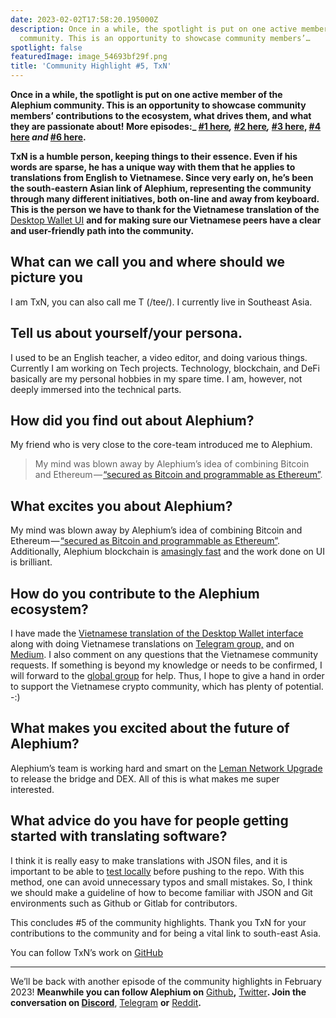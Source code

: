 ```yaml
---
date: 2023-02-02T17:58:20.195000Z
description: Once in a while, the spotlight is put on one active member of the Alephium
  community. This is an opportunity to showcase community members’…
spotlight: false
featuredImage: image_54693bf29f.png
title: 'Community Highlight #5, TxN'
---
```


**Once in a while, the spotlight is put on one active member of the Alephium community. This is an opportunity to showcase community members’ contributions to the ecosystem, what drives them, and what they are passionate about! More episodes:_ [#1 here](/news/post/community-highlight-wilhelm-k%C3%A4llstr%C3%B6m-aka-oracleuggla-81d3938c5692)_,_ [#2 here](/news/post/community-highlight-cgi-bin-c102cc106f19)_,_ [#3 here](/news/post/community-highlight-3-digdug-48a7ec868504), [#4 here](/news/post/community-highlight-4-montail-e24fd88882a0) _and_ [#6 here](/news/post/community-highlight-6-waldi-zkit-beats-37af1f6df3b8).**

**TxN is a humble person, keeping things to their essence. Even if his words are sparse, he has a unique way with them that he applies to translations from English to Vietnamese. Since very early on, he’s been the south-eastern Asian link of Alephium, representing the community through many different initiatives, both on-line and away from keyboard. This is the person we have to thank for the Vietnamese translation of the** [Desktop Wallet UI](https://github.com/alephium/desktop-wallet/blob/master/locales/vi-VN/translation.json) **and for making sure our Vietnamese peers have a clear and user-friendly path into the community.**

## What can we call you and where should we picture you

I am TxN, you can also call me T (/tee/). I currently live in Southeast Asia.

## Tell us about yourself/your persona.

I used to be an English teacher, a video editor, and doing various things. Currently I am working on Tech projects. Technology, blockchain, and DeFi basically are my personal hobbies in my spare time. I am, however, not deeply immersed into the technical parts.

## How did you find out about Alephium?

My friend who is very close to the core-team introduced me to Alephium.

> My mind was blown away by Alephium’s idea of combining Bitcoin and Ethereum — [“secured as Bitcoin and programmable as Ethereum”](https://docs.alephium.org/#what-is-alephium).

## What excites you about Alephium?

My mind was blown away by Alephium’s idea of combining Bitcoin and Ethereum — [“secured as Bitcoin and programmable as Ethereum”](https://docs.alephium.org/#what-is-alephium). Additionally, Alephium blockchain is [amasingly fast](https://docs.alephium.org/frequently-asked-questions#how-many-transactions-per-second-tps-are-possible-on-alephium) and the work done on UI is brilliant.

## How do you contribute to the Alephium ecosystem?

I have made the [Vietnamese translation of the Desktop Wallet interface](https://github.com/alephium/desktop-wallet/blob/master/locales/vi-VN/translation.json) along with doing Vietnamese translations on [Telegram group,](https://t.me/alephiumvn) and on [Medium](https://medium.com/@hint27/ch%C3%A0o-m%E1%BB%ABng-%C4%91%E1%BA%BFn-v%E1%BB%9Bi-alephium-alph-5f0960dfe665). I also comment on any questions that the Vietnamese community requests. If something is beyond my knowledge or needs to be confirmed, I will forward to the [global group](https://t.me/alephiumgroup) for help. Thus, I hope to give a hand in order to support the Vietnamese crypto community, which has plenty of potential. -:)

## What makes you excited about the future of Alephium?

Alephium’s team is working hard and smart on the [Leman Network Upgrade](/news/post/announcing-the-leman-network-upgrade-c01a81e65f0e) to release the bridge and DEX. All of this is what makes me super interested.

## What advice do you have for people getting started with translating software?

I think it is really easy to make translations with JSON files, and it is important to be able to [test locally](https://github.com/alephium/docs#internationalization-i18n) before pushing to the repo. With this method, one can avoid unnecessary typos and small mistakes. So, I think we should make a guideline of how to become familiar with JSON and Git environments such as Github or Gitlab for contributors.

This concludes \#5 of the community highlights. Thank you TxN for your contributions to the community and for being a vital link to south-east Asia.

You can follow TxN’s work on [GitHub](https://github.com/nit27)

---

We’ll be back with another episode of the community highlights in February 2023! **Meanwhile you can follow Alephium on** [Github](https://github.com/alephium/)**,** [Twitter](https://twitter.com/alephium)**. Join the conversation on [Discord](/discord)**, [Telegram](https://t.me/alephiumgroup) **or** [Reddit](https://www.reddit.com/r/alephium)**.**
